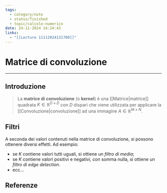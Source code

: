 ```yaml
---
tags:
  - category/note
  - status/finished
  - topic/calcolo-numerico
date: 24-11-2024 14:24:43
links:
  - "[[Lecture 11112024131700]]"
---
```

# Matrice di convoluzione
---
## Introduzione
> La **matrice di convoluzione** (o **kernel**) è una [[Matrice|matrice]] quadrata $K \in \mathbb{R}^{D \times D}$ con $D$ dispari che viene utilizzata per applicare la [[Convoluzione|convoluzione]] ad una immagine $A \in \mathbb{R}^{M \times N}$.

## Filtri
A seconda dei valori contenuti nella matrice di convoluzione, si possono ottenere diversi effetti. Ad esempio:
- se $K$ contiene valori tutti uguali, si ottiene un _filtro di media_;
- se $K$ contiene valori positivi e negativi, con somma nulla, si ottiene un _filtro di edge detection_.
- ecc...

## Referenze